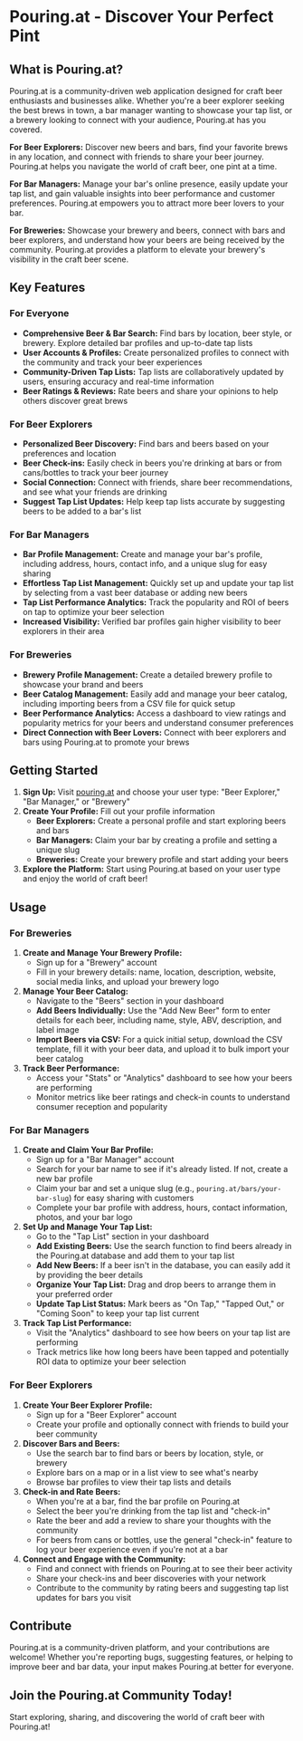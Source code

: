 # Pouring.at - Discover Your Perfect Pint

## What is Pouring.at?

Pouring.at is a community-driven web application designed for craft beer enthusiasts and businesses alike. Whether you're a beer explorer seeking the best brews in town, a bar manager wanting to showcase your tap list, or a brewery looking to connect with your audience, Pouring.at has you covered.

**For Beer Explorers:** Discover new beers and bars, find your favorite brews in any location, and connect with friends to share your beer journey. Pouring.at helps you navigate the world of craft beer, one pint at a time.

**For Bar Managers:** Manage your bar's online presence, easily update your tap list, and gain valuable insights into beer performance and customer preferences. Pouring.at empowers you to attract more beer lovers to your bar.

**For Breweries:** Showcase your brewery and beers, connect with bars and beer explorers, and understand how your beers are being received by the community. Pouring.at provides a platform to elevate your brewery's visibility in the craft beer scene.

## Key Features

### For Everyone

- **Comprehensive Beer & Bar Search:** Find bars by location, beer style, or brewery. Explore detailed bar profiles and up-to-date tap lists
- **User Accounts & Profiles:** Create personalized profiles to connect with the community and track your beer experiences
- **Community-Driven Tap Lists:** Tap lists are collaboratively updated by users, ensuring accuracy and real-time information
- **Beer Ratings & Reviews:** Rate beers and share your opinions to help others discover great brews

### For Beer Explorers

- **Personalized Beer Discovery:** Find bars and beers based on your preferences and location
- **Beer Check-ins:** Easily check in beers you're drinking at bars or from cans/bottles to track your beer journey
- **Social Connection:** Connect with friends, share beer recommendations, and see what your friends are drinking
- **Suggest Tap List Updates:** Help keep tap lists accurate by suggesting beers to be added to a bar's list

### For Bar Managers

- **Bar Profile Management:** Create and manage your bar's profile, including address, hours, contact info, and a unique slug for easy sharing
- **Effortless Tap List Management:** Quickly set up and update your tap list by selecting from a vast beer database or adding new beers
- **Tap List Performance Analytics:** Track the popularity and ROI of beers on tap to optimize your beer selection
- **Increased Visibility:** Verified bar profiles gain higher visibility to beer explorers in their area

### For Breweries

- **Brewery Profile Management:** Create a detailed brewery profile to showcase your brand and beers
- **Beer Catalog Management:** Easily add and manage your beer catalog, including importing beers from a CSV file for quick setup
- **Beer Performance Analytics:** Access a dashboard to view ratings and popularity metrics for your beers and understand consumer preferences
- **Direct Connection with Beer Lovers:** Connect with beer explorers and bars using Pouring.at to promote your brews

## Getting Started

1. **Sign Up:** Visit [pouring.at](https://pouring.at) and choose your user type: "Beer Explorer," "Bar Manager," or "Brewery"
2. **Create Your Profile:** Fill out your profile information
   - **Beer Explorers:** Create a personal profile and start exploring beers and bars
   - **Bar Managers:** Claim your bar by creating a profile and setting a unique slug
   - **Breweries:** Create your brewery profile and start adding your beers
3. **Explore the Platform:** Start using Pouring.at based on your user type and enjoy the world of craft beer!

## Usage

### For Breweries

1. **Create and Manage Your Brewery Profile:**
   - Sign up for a "Brewery" account
   - Fill in your brewery details: name, location, description, website, social media links, and upload your brewery logo
2. **Manage Your Beer Catalog:**
   - Navigate to the "Beers" section in your dashboard
   - **Add Beers Individually:** Use the "Add New Beer" form to enter details for each beer, including name, style, ABV, description, and label image
   - **Import Beers via CSV:** For a quick initial setup, download the CSV template, fill it with your beer data, and upload it to bulk import your beer catalog
3. **Track Beer Performance:**
   - Access your "Stats" or "Analytics" dashboard to see how your beers are performing
   - Monitor metrics like beer ratings and check-in counts to understand consumer reception and popularity

### For Bar Managers

1. **Create and Claim Your Bar Profile:**
   - Sign up for a "Bar Manager" account
   - Search for your bar name to see if it's already listed. If not, create a new bar profile
   - Claim your bar and set a unique slug (e.g., `pouring.at/bars/your-bar-slug`) for easy sharing with customers
   - Complete your bar profile with address, hours, contact information, photos, and your bar logo
2. **Set Up and Manage Your Tap List:**
   - Go to the "Tap List" section in your dashboard
   - **Add Existing Beers:** Use the search function to find beers already in the Pouring.at database and add them to your tap list
   - **Add New Beers:** If a beer isn't in the database, you can easily add it by providing the beer details
   - **Organize Your Tap List:** Drag and drop beers to arrange them in your preferred order
   - **Update Tap List Status:** Mark beers as "On Tap," "Tapped Out," or "Coming Soon" to keep your tap list current
3. **Track Tap List Performance:**
   - Visit the "Analytics" dashboard to see how beers on your tap list are performing
   - Track metrics like how long beers have been tapped and potentially ROI data to optimize your beer selection

### For Beer Explorers

1. **Create Your Beer Explorer Profile:**
   - Sign up for a "Beer Explorer" account
   - Create your profile and optionally connect with friends to build your beer community
2. **Discover Bars and Beers:**
   - Use the search bar to find bars or beers by location, style, or brewery
   - Explore bars on a map or in a list view to see what's nearby
   - Browse bar profiles to view their tap lists and details
3. **Check-in and Rate Beers:**
   - When you're at a bar, find the bar profile on Pouring.at
   - Select the beer you're drinking from the tap list and "check-in"
   - Rate the beer and add a review to share your thoughts with the community
   - For beers from cans or bottles, use the general "check-in" feature to log your beer experience even if you're not at a bar
4. **Connect and Engage with the Community:**
   - Find and connect with friends on Pouring.at to see their beer activity
   - Share your check-ins and beer discoveries with your network
   - Contribute to the community by rating beers and suggesting tap list updates for bars you visit

## Contribute

Pouring.at is a community-driven platform, and your contributions are welcome! Whether you're reporting bugs, suggesting features, or helping to improve beer and bar data, your input makes Pouring.at better for everyone.

## Join the Pouring.at Community Today!

Start exploring, sharing, and discovering the world of craft beer with Pouring.at!
